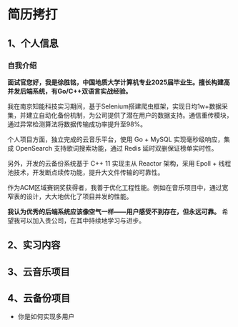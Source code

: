 # 简历拷打

## 1、个人信息

### 自我介绍

**面试官您好，我是徐胜铭，中国地质大学计算机专业2025届毕业生。擅长构建高并发后端系统，有Go/C++双语言实战经验。**

我在南京知能科技实习期间，基于Selenium搭建爬虫框架，实现日均1w+数据采集，并建立自动化备份机制，为公司提供了潜在用户的数据支持。通信重传模块，通过异常检测算法将数据传输成功率提升至98%。

个人项目方面，独立完成的云音乐平台，使用 Go + MySQL 实现毫秒级响应，集成 OpenSearch 支持歌词搜索功能，通过 Redis 延时双删保证榜单实时性。

另外，开发的云备份系统基于 C++ 11 实现主从 Reactor 架构，采用 Epoll + 线程池技术，开发断点续传功能，提升大文件传输的可靠性。

作为ACM区域赛铜奖获得者，我善于优化工程性能。例如在音乐项目中，通过宽窄表的设计，大大地优化了项目并发的性能。

**我认为优秀的后端系统应该像空气一样——用户感受不到存在，但永远可靠。** 希望我可以加入贵公司，在其中持续地学习与进步。



## 2、实习内容





## 3、云音乐项目





## 4、云备份项目

* 你是如何实现多用户